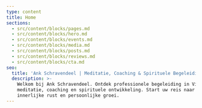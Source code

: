 ```yaml
---
type: content
title: Home
sections:
  - src/content/blocks/pages.md
  - src/content/blocks/hero.md
  - src/content/blocks/events.md
  - src/content/blocks/media.md
  - src/content/blocks/posts.md
  - src/content/blocks/reviews.md
  - src/content/blocks/cta.md
seo:
  title: 'Ank Schravendeel | Meditatie, Coaching & Spirituele Begeleiding'
  description: >-
    Welkom bij Ank Schravendeel. Ontdek professionele begeleiding in Vipassana
    meditatie, coaching en spirituele ontwikkeling. Start uw reis naar
    innerlijke rust en persoonlijke groei.
---
```

